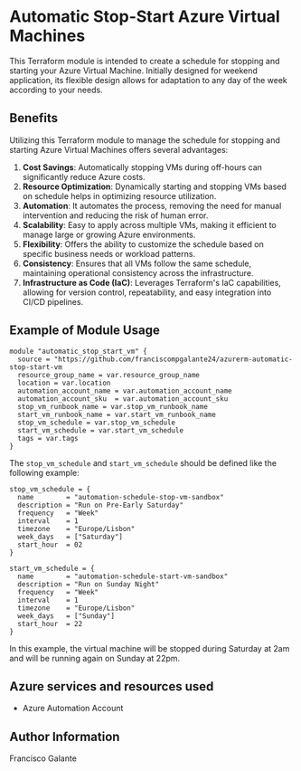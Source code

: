 # Automatic Stop-Start Azure Virtual Machines

This Terraform module is intended to create a schedule for stopping and starting your Azure Virtual Machine. Initially designed for weekend application, its flexible design allows for adaptation to any day of the week according to your needs. 

## Benefits

Utilizing this Terraform module to manage the schedule for stopping and starting Azure Virtual Machines offers several advantages:

1. **Cost Savings**: Automatically stopping VMs during off-hours can significantly reduce Azure costs.
2. **Resource Optimization**: Dynamically starting and stopping VMs based on schedule helps in optimizing resource utilization.
3. **Automation**: It automates the process, removing the need for manual intervention and reducing the risk of human error.
4. **Scalability**: Easy to apply across multiple VMs, making it efficient to manage large or growing Azure environments.
5. **Flexibility**: Offers the ability to customize the schedule based on specific business needs or workload patterns.
6. **Consistency**: Ensures that all VMs follow the same schedule, maintaining operational consistency across the infrastructure.
7. **Infrastructure as Code (IaC)**: Leverages Terraform's IaC capabilities, allowing for version control, repeatability, and easy integration into CI/CD pipelines.

## Example of Module Usage
```
module "automatic_stop_start_vm" {
  source = "https://github.com/franciscompgalante24/azurerm-automatic-stop-start-vm
  resource_group_name = var.resource_group_name
  location = var.location
  automation_account_name = var.automation_account_name
  automation_account_sku  = var.automation_account_sku
  stop_vm_runbook_name = var.stop_vm_runbook_name
  start_vm_runbook_name = var.start_vm_runbook_name
  stop_vm_schedule = var.stop_vm_schedule
  start_vm_schedule = var.start_vm_schedule
  tags = var.tags
}
```

The `stop_vm_schedule` and `start_vm_schedule` should be defined like the following example:

```
stop_vm_schedule = {
  name        = "automation-schedule-stop-vm-sandbox"
  description = "Run on Pre-Early Saturday"
  frequency   = "Week"
  interval    = 1
  timezone    = "Europe/Lisbon"
  week_days   = ["Saturday"]
  start_hour  = 02
}

start_vm_schedule = {
  name        = "automation-schedule-start-vm-sandbox"
  description = "Run on Sunday Night"
  frequency   = "Week"
  interval    = 1
  timezone    = "Europe/Lisbon"
  week_days   = ["Sunday"]
  start_hour  = 22
}
```

In this example, the virtual machine will be stopped during Saturday at 2am and will be running again on Sunday at 22pm.

## Azure services and resources used

- Azure Automation Account

## Author Information
Francisco Galante
